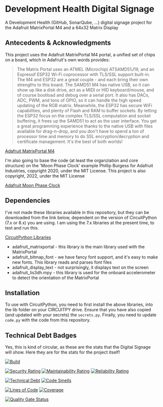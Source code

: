 # Development Health Digital Signage

A Development Health (GitHub, SonarQube, ...) digital signage project for the Adafruit MatrixPortal M4 and a 64x32 Matrix Display

## Antecedents & Acknowledgments

This project uses the Adafruit MatrixPortal M4 portal, a unified set of chips on a board, which in Adafruit's own words provides:

>The Matrix Portal uses an ATMEL (Microchip) ATSAMD51J19, and an Espressif ESP32 Wi-Fi coprocessor with TLS/SSL support built-in. The M4 and ESP32 are a great couple - and each bring their own strengths to this board. The SAMD51 M4 has native USB, so it can show up like a disk drive, act as a MIDI or HID keyboard/mouse, and of course bootload and debug over a serial port. It also has DACs, ADC, PWM, and tons of GPIO, so it can handle the high speed updating of the RGB matrix.
Meanwhile, the ESP32 has secure WiFi capabilities, and plenty of Flash and RAM to buffer sockets. By letting the ESP32 focus on the complex TLS/SSL computation and socket buffering, it frees up the SAMD51 to act as the user interface. You get a great programming experience thanks to the native USB with files available for drag-n-drop, and you don't have to spend a ton of processor time and memory to do SSL encryption/decryption and certificate management. It's the best of both worlds!

[Adafruit MatrixPortal M4](https://learn.adafruit.com/adafruit-matrixportal-m4)

I'm also going to base the code (at least the organziation and core structure) on the 'Moon Phase Clock' example Phillip
Burgess for Adafruit Industries, copyright 2020, under the MIT License.  This project is also copyright, 2022, under the
MIT License

[Adafruit Moon Phase Clock](https://learn.adafruit.com/moon-phase-clock-for-adafruit-matrixportal)

## Dependencies

I've not made these libraries available in this repository, but they can be downloaded from the link below, dependent on
the version of CircuitPython (7.x or 8.x) you are using. I am using the 7.x libraries at the present time, to test and
run this.

[CircuitPython Libraries](https://circuitpython.org/libraries)

- adafruit_matrixportal - this library is the main library used with the MatrixPortal
- adafruit_bitmap_font - we have fancy font support, and it's easy to make new fonts. This library reads and parses font files
- adafruit_display_text - not surprisingly, it displays text on the screen
- adafruit_lis3dh.mpy - this library is used for the onboard accelerometer to detect the orientation of the MatrixPortal

## Installation

To use with CircuitPython, you need to first install the above libraries, into the lib folder on your CIRCUITPY drive.
Ensure that you have also copied (and updated with your secrets) the `secrets.py`. Finally, you need to update
`code.py` with the code from this repository.

## Technical Debt Badges

Yes, this is kind of circular, as these are the stats that the Digital Signage will show.  Here they are for the stats
for the project itself!

[![Build](https://github.com/BoggyBumblebee/devhealth-digital-signage/actions/workflows/build.yml/badge.svg)](https://github.com/BoggyBumblebee/devhealth-digital-signage/actions/workflows/build.yml)

[![Security Rating](https://sonarcloud.io/api/project_badges/measure?project=devhealth-digital-signage&metric=security_rating)](https://sonarcloud.io/summary/new_code?id=devhealth-digital-signage)
[![Maintainability Rating](https://sonarcloud.io/api/project_badges/measure?project=devhealth-digital-signage&metric=sqale_rating)](https://sonarcloud.io/summary/new_code?id=devhealth-digital-signage)
[![Reliability Rating](https://sonarcloud.io/api/project_badges/measure?project=devhealth-digital-signage&metric=reliability_rating)](https://sonarcloud.io/summary/new_code?id=devhealth-digital-signage)

[![Technical Debt](https://sonarcloud.io/api/project_badges/measure?project=devhealth-digital-signage&metric=sqale_index)](https://sonarcloud.io/summary/new_code?id=devhealth-digital-signage)
[![Code Smells](https://sonarcloud.io/api/project_badges/measure?project=devhealth-digital-signage&metric=code_smells)](https://sonarcloud.io/summary/new_code?id=devhealth-digital-signage)

[![Lines of Code](https://sonarcloud.io/api/project_badges/measure?project=devhealth-digital-signage&metric=ncloc)](https://sonarcloud.io/summary/new_code?id=devhealth-digital-signage)
[![Coverage](https://sonarcloud.io/api/project_badges/measure?project=devhealth-digital-signage&metric=coverage)](https://sonarcloud.io/summary/new_code?id=devhealth-digital-signage)

[![Quality Gate Status](https://sonarcloud.io/api/project_badges/measure?project=devhealth-digital-signage&metric=alert_status)](https://sonarcloud.io/summary/new_code?id=devhealth-digital-signage)
